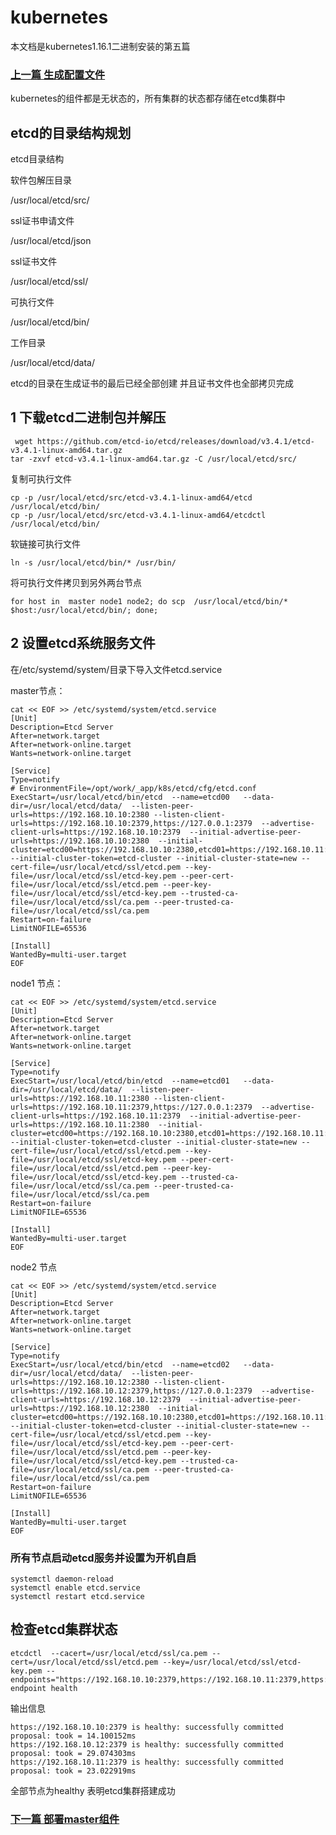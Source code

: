 # kubernetes

本文档是kubernetes1.16.1二进制安装的第五篇

### [上一篇 生成配置文件](https://github.com/mytting/kubernetes/blob/master/v1.16.1-C%20%E7%94%9F%E6%88%90%E8%AF%81%E4%B9%A6.md)

kubernetes的组件都是无状态的，所有集群的状态都存储在etcd集群中

## etcd的目录结构规划

etcd目录结构

软件包解压目录

/usr/local/etcd/src/

ssl证书申请文件

/usr/local/etcd/json

ssl证书文件

/usr/local/etcd/ssl/

可执行文件

/usr/local/etcd/bin/

工作目录

/usr/local/etcd/data/

etcd的目录在生成证书的最后已经全部创建 并且证书文件也全部拷贝完成

## 1 下载etcd二进制包并解压

```
 wget https://github.com/etcd-io/etcd/releases/download/v3.4.1/etcd-v3.4.1-linux-amd64.tar.gz
tar -zxvf etcd-v3.4.1-linux-amd64.tar.gz -C /usr/local/etcd/src/
```

复制可执行文件

```
cp -p /usr/local/etcd/src/etcd-v3.4.1-linux-amd64/etcd /usr/local/etcd/bin/
cp -p /usr/local/etcd/src/etcd-v3.4.1-linux-amd64/etcdctl /usr/local/etcd/bin/
```

软链接可执行文件

```
ln -s /usr/local/etcd/bin/* /usr/bin/
```

将可执行文件拷贝到另外两台节点

```
for host in  master node1 node2; do scp  /usr/local/etcd/bin/* $host:/usr/local/etcd/bin/; done;
```

## 2 设置etcd系统服务文件

在/etc/systemd/system/目录下导入文件etcd.service

master节点：

```
cat << EOF >> /etc/systemd/system/etcd.service
[Unit]
Description=Etcd Server
After=network.target
After=network-online.target
Wants=network-online.target

[Service]
Type=notify
# EnvironmentFile=/opt/work/_app/k8s/etcd/cfg/etcd.conf
ExecStart=/usr/local/etcd/bin/etcd  --name=etcd00   --data-dir=/usr/local/etcd/data/  --listen-peer-urls=https://192.168.10.10:2380 --listen-client-urls=https://192.168.10.10:2379,https://127.0.0.1:2379  --advertise-client-urls=https://192.168.10.10:2379  --initial-advertise-peer-urls=https://192.168.10.10:2380  --initial-cluster=etcd00=https://192.168.10.10:2380,etcd01=https://192.168.10.11:2380,etcd02=https://192.168.10.12:2380 --initial-cluster-token=etcd-cluster --initial-cluster-state=new --cert-file=/usr/local/etcd/ssl/etcd.pem --key-file=/usr/local/etcd/ssl/etcd-key.pem --peer-cert-file=/usr/local/etcd/ssl/etcd.pem --peer-key-file=/usr/local/etcd/ssl/etcd-key.pem --trusted-ca-file=/usr/local/etcd/ssl/ca.pem --peer-trusted-ca-file=/usr/local/etcd/ssl/ca.pem
Restart=on-failure
LimitNOFILE=65536

[Install]
WantedBy=multi-user.target
EOF
```

node1 节点：

```
cat << EOF >> /etc/systemd/system/etcd.service
[Unit]
Description=Etcd Server
After=network.target
After=network-online.target
Wants=network-online.target

[Service]
Type=notify
ExecStart=/usr/local/etcd/bin/etcd  --name=etcd01   --data-dir=/usr/local/etcd/data/  --listen-peer-urls=https://192.168.10.11:2380 --listen-client-urls=https://192.168.10.11:2379,https://127.0.0.1:2379  --advertise-client-urls=https://192.168.10.11:2379  --initial-advertise-peer-urls=https://192.168.10.11:2380  --initial-cluster=etcd00=https://192.168.10.10:2380,etcd01=https://192.168.10.11:2380,etcd02=https://192.168.10.12:2380 --initial-cluster-token=etcd-cluster --initial-cluster-state=new --cert-file=/usr/local/etcd/ssl/etcd.pem --key-file=/usr/local/etcd/ssl/etcd-key.pem --peer-cert-file=/usr/local/etcd/ssl/etcd.pem --peer-key-file=/usr/local/etcd/ssl/etcd-key.pem --trusted-ca-file=/usr/local/etcd/ssl/ca.pem --peer-trusted-ca-file=/usr/local/etcd/ssl/ca.pem
Restart=on-failure
LimitNOFILE=65536

[Install]
WantedBy=multi-user.target
EOF
```

node2 节点

```
cat << EOF >> /etc/systemd/system/etcd.service
[Unit]
Description=Etcd Server
After=network.target
After=network-online.target
Wants=network-online.target

[Service]
Type=notify
ExecStart=/usr/local/etcd/bin/etcd  --name=etcd02   --data-dir=/usr/local/etcd/data/  --listen-peer-urls=https://192.168.10.12:2380 --listen-client-urls=https://192.168.10.12:2379,https://127.0.0.1:2379  --advertise-client-urls=https://192.168.10.12:2379  --initial-advertise-peer-urls=https://192.168.10.12:2380  --initial-cluster=etcd00=https://192.168.10.10:2380,etcd01=https://192.168.10.11:2380,etcd02=https://192.168.10.12:2380 --initial-cluster-token=etcd-cluster --initial-cluster-state=new --cert-file=/usr/local/etcd/ssl/etcd.pem --key-file=/usr/local/etcd/ssl/etcd-key.pem --peer-cert-file=/usr/local/etcd/ssl/etcd.pem --peer-key-file=/usr/local/etcd/ssl/etcd-key.pem --trusted-ca-file=/usr/local/etcd/ssl/ca.pem --peer-trusted-ca-file=/usr/local/etcd/ssl/ca.pem
Restart=on-failure
LimitNOFILE=65536

[Install]
WantedBy=multi-user.target
EOF
```

### 所有节点启动etcd服务并设置为开机自启 

```
systemctl daemon-reload
systemctl enable etcd.service
systemctl restart etcd.service
```

## 检查etcd集群状态

```
etcdctl  --cacert=/usr/local/etcd/ssl/ca.pem --cert=/usr/local/etcd/ssl/etcd.pem --key=/usr/local/etcd/ssl/etcd-key.pem --endpoints="https://192.168.10.10:2379,https://192.168.10.11:2379,https://192.168.10.12:2379" endpoint health
```

输出信息

```
https://192.168.10.10:2379 is healthy: successfully committed proposal: took = 14.100152ms
https://192.168.10.12:2379 is healthy: successfully committed proposal: took = 29.074303ms
https://192.168.10.11:2379 is healthy: successfully committed proposal: took = 23.022919ms
```

全部节点为healthy 表明etcd集群搭建成功



### [下一篇 部署master组件](https://github.com/mytting/kubernetes/blob/master/v1.16.1-F%20%E9%83%A8%E7%BD%B2master%E7%BB%84%E4%BB%B6.md)